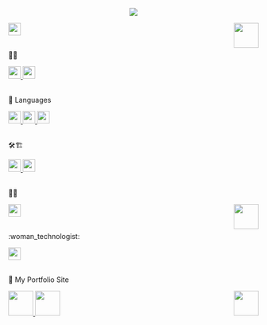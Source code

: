 <p align="center">
    <image src="https://github.com/seol-yu/seol-yu/blob/master/imgs/seolyu.gif" />
</p>
<p>
    <a href="https://github.com/seol-yu" target="_blank">
        <image src="https://github.com/seol-yu/seol-yu/blob/master/imgs/author-badge.png?raw=true" height=25 />
    </a>
    <a href="https://github.com/seol-yu" target="_blank">
        <image src="https://github.com/seol-yu/seol-yu/blob/master/imgs/mona.png?raw=true" align=right width=50 />
    </a>
</p>
<br />
📝🎨
<p align="left">
    <a href="https://github.com/seol-yu/TIL/tree/master/HTML_CSS" target="_blank">
        <image src="https://github.com/seol-yu/seol-yu/blob/master/imgs/html-badge-logo.png?raw=true" height=25 />
    </a>
    <a href="https://github.com/seol-yu/TIL/tree/master/HTML_CSS" target="_blank">
        <image src="https://github.com/seol-yu/seol-yu/blob/master/imgs/css-badge-logo.png?raw=true" height=25 />
    </a>
</p>
<br />
🎤 Languages
<p align="left">
    <a href="https://github.com/seol-yu/TIL/tree/master/JavaScript" target="_blank">
        <image src="https://github.com/seol-yu/seol-yu/blob/master/imgs/javascript-badge-logo.png?raw=true" height=25 />
    </a>
    <a href="https://github.com/seol-yu/TIL/tree/master/TypeScript" target="_blank">
        <image src="https://github.com/seol-yu/seol-yu/blob/master/imgs/typescript-badge-logo.png?raw=true" height=25 />
    </a>
    <a href="https://github.com/seol-yu/TIL/tree/master/Python" target="_blank">
        <image src="https://github.com/seol-yu/seol-yu/blob/master/imgs/python-badge-logo.png?raw=true" height=25 />
    </a>
    <!-- <a href="https://github.com/seol-yu/TIL/tree/master/C" target="_blank">
        <image src="https://github.com/seol-yu/seol-yu/blob/master/imgs/c-badge-logo.png?raw=true" height=25 />
    </a>
    <a href="https://github.com/seol-yu/TIL/tree/master/C++" target="_blank">
        <image src="https://github.com/seol-yu/seol-yu/blob/master/imgs/cPlusPlus-badge-logo.png?raw=true" height=25 />
    </a> -->
</p>
<br />
🛠🏗️
<p>
    <a href="https://github.com/seol-yu/TIL/tree/master/React" target="_blank">
        <image src="https://github.com/seol-yu/seol-yu/blob/master/imgs/react-badge-logo.png?raw=true" height=25 />
    </a>
    <!-- <a href="https://github.com/seol-yu/TIL/tree/master/VueJS" target="_blank">
        <image src="https://github.com/seol-yu/seol-yu/blob/master/imgs/vue-badge-logo.png?raw=true" height=25 />
    </a> -->
    <a href="https://github.com/seol-yu/TIL/tree/master/NodeJS" target="_blank">
        <image src="https://github.com/seol-yu/seol-yu/blob/master/imgs/nodejs-badge-logo.png?raw=true" height=25 />
    </a>
</p>
<br />
🐙😻
<p>
    <a href="https://github.com/seol-yu/TIL/tree/master/Git" target="_blank">
        <image src="https://github.com/seol-yu/seol-yu/blob/master/imgs/git-badge-logo.png?raw=true" height=25 />
    </a>
    <a href="https://github.com/seol-yu" target="_blank">
        <image src="https://github.com/seol-yu/seol-yu/blob/master/imgs/mona-whisper.gif?raw=true" align=right width=50 />
    </a>
</p>
<br />
:woman_technologist:
<p>
    <!-- <a href="https://github.com/seol-yu" target="_blank">
        <image src="https://github.com/seol-yu/seol-yu/blob/master/imgs/42-badge-logo.png?raw=true" height=25 />
    </a> -->
    <a href="https://github.com/seol-yu/Algorithm" target="_blank">
        <image src="https://github.com/seol-yu/seol-yu/blob/master/imgs/PS-badge-logo.png?raw=true" height=25 />
    </a>
</p>
<br />
🌸 My Portfolio Site
<p>
    <a href="https://seol-yu.github.io/" target="_blank">
        <image src="https://github.com/seol-yu/seol-yu/blob/master/imgs/Portfolio1.png?raw=true" height=50 />
    </a>
    <a href="https://seol-yu.github.io/portfolio/" target="_blank">
        <image src="https://github.com/seol-yu/seol-yu/blob/master/imgs/Portfolio2-2.png?raw=true" height=50 />
    </a>
    <a href="https://github.com/seol-yu" target="_blank">
        <image src="https://github.com/seol-yu/seol-yu/blob/master/imgs/mona-loading-dark.gif?raw=true" align=right width=50 />
    </a>
</p>
